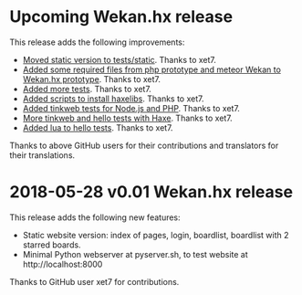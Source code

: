 # Upcoming Wekan.hx release

This release adds the following improvements:

- [Moved static version to tests/static](https://github.com/wekan/hx/commit/68015a67380927ac0db05abcb5a5c56abe268bda).
  Thanks to xet7.
- [Added some required files from php prototype and meteor Wekan to Wekan.hx
  prototype](https://github.com/wekan/hx/commit/12017ae6097adaa9825827ef0b5f3e55bf643fee).
  Thanks to xet7.
- [Added more tests](https://github.com/wekan/hx/commit/facc632fd994db35631b86e78fe9bb8a47d60550).
  Thanks to xet7.
- [Added scripts to install haxelibs](https://github.com/wekan/hx/commit/6a5488606c961fdaeb5a7aaf09f9d62f47cfdf59).
  Thanks to xet7.
- [Added tinkweb tests for Node.js and PHP](https://github.com/wekan/hx/commit/fe2984ae9b86b3dec00218ce633da41ab9424e25).
  Thanks to xet7.
- [More tinkweb and hello tests with Haxe](https://github.com/wekan/hx/commit/adf692dabe407ad9b3cbfa630226ee7e36741656).
  Thanks to xet7.
- [Added lua to hello tests](https://github.com/wekan/hx/commit/33142f53ad89198fbb200af3893cbbee9aa630b6).
  Thanks to xet7.

Thanks to above GitHub users for their contributions and translators for their translations.

# 2018-05-28 v0.01 Wekan.hx release

This release adds the following new features:

* Static website version: index of pages, login, boardlist, boardlist with 2 starred boards.
* Minimal Python webserver at pyserver.sh, to test website at http://localhost:8000

Thanks to GitHub user xet7 for contributions.

